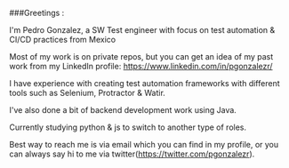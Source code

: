 ###Greetings :

I'm Pedro Gonzalez, a SW Test engineer with focus on test automation & CI/CD practices from Mexico

Most of my work is on private repos, but you can get an idea of my past work from my LinkedIn profile: https://www.linkedin.com/in/pgonzalezr/

I have experience with creating test automation frameworks with different tools such as Selenium, Protractor & Watir.

I've also done a bit of backend development work using Java.

Currently studying python & js to switch to another type of roles.

Best way to reach me is via email which you can find in my profile, or you can always say hi to me via twitter(https://twitter.com/pgonzalezr).
